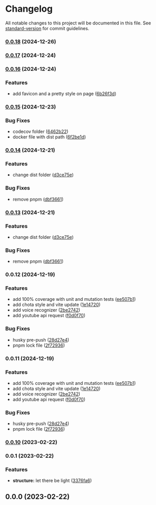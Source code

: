 # Changelog

All notable changes to this project will be documented in this file. See [standard-version](https://github.com/conventional-changelog/standard-version) for commit guidelines.

### [0.0.18](https://github.com/MatheusMFranco/quale-a-musica-js/compare/v0.0.17...v0.0.18) (2024-12-26)

### [0.0.17](https://github.com/MatheusMFranco/quale-a-musica-js/compare/v0.0.16...v0.0.17) (2024-12-24)

### [0.0.16](https://github.com/MatheusMFranco/quale-a-musica-js/compare/v0.0.15...v0.0.16) (2024-12-24)

### Features

- add favicon and a pretty style on page ([6b26f3d](https://github.com/MatheusMFranco/quale-a-musica-js/commit/6b26f3d4eea779bc0a41ed1da30084dce6a0b9ee))

### [0.0.15](https://github.com/MatheusMFranco/quale-a-musica-js/compare/v0.0.14...v0.0.15) (2024-12-23)

### Bug Fixes

- codecov folder ([6462b22](https://github.com/MatheusMFranco/quale-a-musica-js/commit/6462b22c093e37ca7a38394f92b4f6f8071e6565))
- docker file with dist path ([6f2be1d](https://github.com/MatheusMFranco/quale-a-musica-js/commit/6f2be1dac1cee54a7219530fdc8ad53f8030f5db))

### [0.0.14](https://github.com/MatheusMFranco/quale-a-musica-js/compare/v0.0.12...v0.0.14) (2024-12-21)

### Features

- change dist folder ([d3ce75e](https://github.com/MatheusMFranco/quale-a-musica-js/commit/d3ce75e2bcdd66542a30a584b00412e5613388f1))

### Bug Fixes

- remove pnpm ([dbf3661](https://github.com/MatheusMFranco/quale-a-musica-js/commit/dbf366146f00bdb7a3c292520c18039a928224ac))

### [0.0.13](https://github.com/MatheusMFranco/quale-a-musica-js/compare/v0.0.12...v0.0.13) (2024-12-21)

### Features

- change dist folder ([d3ce75e](https://github.com/MatheusMFranco/quale-a-musica-js/commit/d3ce75e2bcdd66542a30a584b00412e5613388f1))

### Bug Fixes

- remove pnpm ([dbf3661](https://github.com/MatheusMFranco/quale-a-musica-js/commit/dbf366146f00bdb7a3c292520c18039a928224ac))

### 0.0.12 (2024-12-19)

### Features

- add 100% coverage with unit and mutation tests ([ee507b1](https://github.com/MatheusMFranco/quale-a-musica-js/commit/ee507b1360a95cdcdd098706ab236205845656f2))
- add chota style and vite update ([1e14720](https://github.com/MatheusMFranco/quale-a-musica-js/commit/1e14720d0bdbc3f34657e785a1853357deccce72))
- add voice recognizer ([2be2742](https://github.com/MatheusMFranco/quale-a-musica-js/commit/2be27421c4901b337ab8dee76b47965adb9c9374))
- add youtube api request ([f0d0f70](https://github.com/MatheusMFranco/quale-a-musica-js/commit/f0d0f70b0d3f957dbdbaef7a69c96e8a120f4bdb))

### Bug Fixes

- husky pre-push ([28d27e4](https://github.com/MatheusMFranco/quale-a-musica-js/commit/28d27e44a2a932132a5905ff801a856969ac690c))
- pnpm lock file ([2f72936](https://github.com/MatheusMFranco/quale-a-musica-js/commit/2f729360a1b4ece57d457facd72966e09e2f3a13))

### 0.0.11 (2024-12-19)

### Features

- add 100% coverage with unit and mutation tests ([ee507b1](https://github.com/MatheusMFranco/quale-a-musica-js/commit/ee507b1360a95cdcdd098706ab236205845656f2))
- add chota style and vite update ([1e14720](https://github.com/MatheusMFranco/quale-a-musica-js/commit/1e14720d0bdbc3f34657e785a1853357deccce72))
- add voice recognizer ([2be2742](https://github.com/MatheusMFranco/quale-a-musica-js/commit/2be27421c4901b337ab8dee76b47965adb9c9374))
- add youtube api request ([f0d0f70](https://github.com/MatheusMFranco/quale-a-musica-js/commit/f0d0f70b0d3f957dbdbaef7a69c96e8a120f4bdb))

### Bug Fixes

- husky pre-push ([28d27e4](https://github.com/MatheusMFranco/quale-a-musica-js/commit/28d27e44a2a932132a5905ff801a856969ac690c))
- pnpm lock file ([2f72936](https://github.com/MatheusMFranco/quale-a-musica-js/commit/2f729360a1b4ece57d457facd72966e09e2f3a13))

### [0.0.10](https://github.com/MatheusMFranco/quale-a-musica-js/compare/v0.0.9...v0.0.10) (2023-02-22)

### 0.0.1 (2023-02-22)

### Features

- **structure:** let there be light ([3376fa6](https://github.com/MatheusMFranco/quale-a-musica-js/commit/3376fa608d25c3efa1edf95cb567f3185ff0d182))

## 0.0.0 (2023-02-22)

